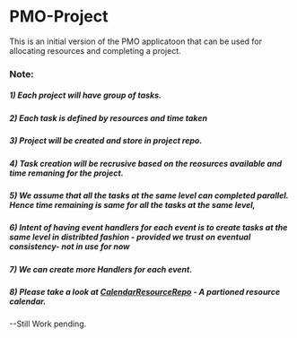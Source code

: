 # PMO-Project
This is an initial version of the PMO applicatoon that can be used for allocating resources and completing a project.


### Note:
##### 1) Each project will have group of tasks.
##### 2) Each task is defined by resources and time taken
##### 3) Project will be created and store in project repo.
##### 4) Task creation will be recrusive based on the reosurces available and time remaning for the project.
##### 5) We assume that all the tasks at the same level can completed parallel. Hence time remaining is same for all the tasks at the same level,
##### 6) Intent of having event handlers for each event is to create tasks at the same level in distribted fashion - provided we trust on eventual consistency- not in use for now
##### 7) We can create more Handlers for each event.
##### 8) Please take a look at [CalendarResourceRepo](https://github.com/skumaran141989/PMO-Project/blob/master/src/pmo/project/repo/CalendarResourceRepo.java) - A partioned resource calendar.

--Still Work pending.
